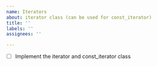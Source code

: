 ```yaml
---
name: Iterators
about: iterator class (can be used for const_iterator)
title: ''
labels: ''
assignees: ''

---
```


- [ ] Implement the iterator and const_iterator class
